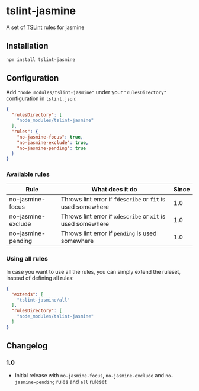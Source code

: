 # tslint-jasmine

A set of [TSLint](https://github.com/palantir/tslint) rules for jasmine

## Installation

```bash
npm install tslint-jasmine
```

## Configuration
Add `"node_modules/tslint-jasmine"` under your `"rulesDirectory"` configuration in `tslint.json`:

```json
{
  "rulesDirectory": [
    "node_modules/tslint-jasmine"
  ],
  "rules": {
    "no-jasmine-focus": true,
    "no-jasmine-exclude": true,
    "no-jasmine-pending": true
  }
}
```

### Available rules

| Rule               | What does it do                                             | Since |
| ------------------ | ----------------------------------------------------------- | ----- |
| no-jasmine-focus   | Throws lint error if `fdescribe` or `fit` is used somewhere | 1.0   |
| no-jasmine-exclude | Throws lint error if `xdescribe` or `xit` is used somewhere | 1.0   |
| no-jasmine-pending | Throws lint error if `pending` is used somewhere            | 1.0   |

### Using all rules

In case you want to use all the rules, you can simply extend the ruleset, instead of defining all rules:

```json
{
  "extends": [
    "tslint-jasmine/all"
  ],
  "rulesDirectory": [
    "node_modules/tslint-jasmine"
  ]
}
```

## Changelog

### 1.0

- Initial release with `no-jasmine-focus`, `no-jasmine-exclude` and `no-jasmine-pending` rules and `all` ruleset